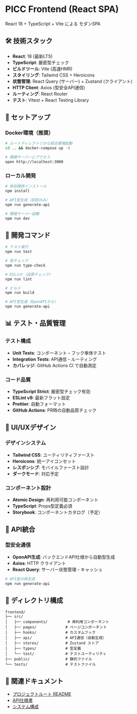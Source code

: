 # PICC Frontend (React SPA)

React 18 + TypeScript + Vite による モダンSPA

## 🛠️ 技術スタック

- **React**: 18 (最新LTS)
- **TypeScript**: 厳密型チェック
- **ビルドツール**: Vite (高速HMR)
- **スタイリング**: Tailwind CSS + Heroicons
- **状態管理**: React Query (サーバー) + Zustand (クライアント)
- **HTTP Client**: Axios (型安全API通信)
- **ルーティング**: React Router
- **テスト**: Vitest + React Testing Library

## 🚀 セットアップ

### Docker環境（推奨）
```bash
# ルートディレクトリから統合環境起動
cd .. && docker-compose up -d

# 開発サーバーにアクセス
open http://localhost:3000
```

### ローカル開発
```bash
# 依存関係インストール
npm install

# API型生成（初回のみ）
npm run generate-api

# 開発サーバー起動
npm run dev
```

## 🔧 開発コマンド

```bash
# テスト実行
npm run test

# 型チェック
npm run type-check

# ESLint（品質チェック）
npm run lint

# ビルド
npm run build

# API型生成（OpenAPIから）
npm run generate-api
```

## 📊 テスト・品質管理

### テスト構成
- **Unit Tests**: コンポーネント・フック単体テスト
- **Integration Tests**: API通信・ルーティング
- **カバレッジ**: GitHub Actions CI で自動測定

### コード品質
- **TypeScript Strict**: 厳密型チェック有効
- **ESLint v9**: 最新フラット設定
- **Prettier**: 自動フォーマット
- **GitHub Actions**: PR時の自動品質チェック

## 🎨 UI/UXデザイン

### デザインシステム
- **Tailwind CSS**: ユーティリティファースト
- **Heroicons**: 統一アイコンセット
- **レスポンシブ**: モバイルファースト設計
- **ダークモード**: 対応予定

### コンポーネント設計
- **Atomic Design**: 再利用可能コンポーネント
- **TypeScript**: Props型定義必須
- **Storybook**: コンポーネントカタログ（予定）

## 🔗 API統合

### 型安全通信
- **OpenAPI生成**: バックエンドAPI仕様から自動型生成
- **Axios**: HTTP クライアント
- **React Query**: サーバー状態管理・キャッシュ

```bash
# API型の再生成
npm run generate-api
```

## 📁 ディレクトリ構成

```
frontend/
├── src/
│   ├── components/         # 再利用コンポーネント
│   ├── pages/             # ページコンポーネント
│   ├── hooks/             # カスタムフック
│   ├── api/               # API通信（自動生成）
│   ├── stores/            # Zustand ストア
│   ├── types/             # 型定義
│   └── test/              # テストユーティリティ
├── public/                # 静的ファイル
└── tests/                 # テストファイル
```

## 🔗 関連ドキュメント

- [プロジェクトルート README](../README.md)
- [API仕様書](../docs/api/openapi.yml)
- [システム構成](../docs/architecture.md)